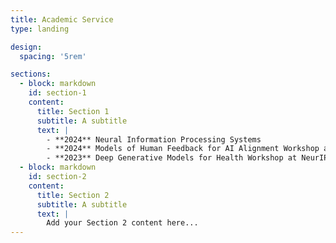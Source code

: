 ```yaml
---
title: Academic Service
type: landing

design:
  spacing: '5rem'

sections:
  - block: markdown
    id: section-1
    content:
      title: Section 1
      subtitle: A subtitle
      text: |
        - **2024** Neural Information Processing Systems
        - **2024** Models of Human Feedback for AI Alignment Workshop at ICML
        - **2023** Deep Generative Models for Health Workshop at NeurIPS
  - block: markdown
    id: section-2
    content:
      title: Section 2
      subtitle: A subtitle
      text: |
        Add your Section 2 content here...
---
```

